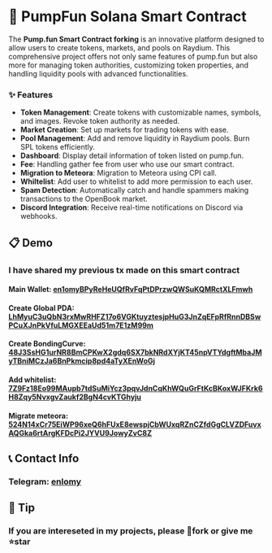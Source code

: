 # 💊 PumpFun Solana Smart Contract

The **Pump.fun Smart Contract forking** is an innovative platform  designed to allow users to create tokens, markets, and pools on Raydium. This comprehensive project offers not only same features of pump.fun but also more for managing token authorities, customizing token properties, and handling liquidity pools with advanced functionalities.

### ✨ Features

- **Token Management**: Create tokens with customizable names, symbols, and images. Revoke token authority as needed.
- **Market Creation**: Set up markets for trading tokens with ease.
- **Pool Management**: Add and remove liquidity in Raydium pools. Burn SPL tokens efficiently.
- **Dashboard**: Display detail information of token listed on pump.fun.
- **Fee**: Handling gather fee from user who use our smart contract.
- **Migration to Meteora**: Migration to Meteora using CPI call.
- **Whiltelist**: Add user to whitelist to add more permission to each user.
- **Spam Detection**: Automatically catch and handle spammers making transactions to the OpenBook market.
- **Discord Integration**: Receive real-time notifications on Discord via webhooks.

## 📋 Demo

### I have shared my previous tx made on this smart contract

#### Main Wallet: [en1omyBPyReHeUQfRvFqPtDPrzwQWSuKQMRctXLFmwh](https://solscan.io/account/en1omyBPyReHeUQfRvFqPtDPrzwQWSuKQMRctXLFmwh?cluster=devnet)
#### Create Global PDA: [LhMyuC3uQbN3rxMwRHFZ17o6VGKtuyztesjpHuG3JnZqEFpRfRnnDBSwPCuXJnPkVfuLMGXEEaUd51m7E1zM99m](https://solscan.io/tx/LhMyuC3uQbN3rxMwRHFZ17o6VGKtuyztesjpHuG3JnZqEFpRfRnnDBSwPCuXJnPkVfuLMGXEEaUd51m7E1zM99m?cluster=devnet)
#### Create BondingCurve: [48J3SsHG1urNR8BmCPKwX2gdq6SX7bkNRdXYjKT45npVTYdgftMbaJMyTBniMCzJa6BnPkmcip8pd4aTyXEnWoGj](https://solscan.io/tx/48J3SsHG1urNR8BmCPKwX2gdq6SX7bkNRdXYjKT45npVTYdgftMbaJMyTBniMCzJa6BnPkmcip8pd4aTyXEnWoGj?cluster=devnet)
#### Add whitelist: [7Z9Fz18Eo99MAupb7tdSuMiYcz3pqvJdnCqKhWQuGrFtKcBKoxWJFKrk6H8Zqy5NvxgvZaukf2BgN4cvKTGhyju](https://solscan.io/tx/7Z9Fz18Eo99MAupb7tdSuMiYcz3pqvJdnCqKhWQuGrFtKcBKoxWJFKrk6H8Zqy5NvxgvZaukf2BgN4cvKTGhyju?cluster=devnet)
#### Migrate meteora: [524N14xCr75EiWP96xeQ6hFUxE8ewspjCbWUxqRZnCZfdGgCLVZDFuvxAQGka6rtArgKFDcPi2JYVU9JowyZvC8Z](https://solscan.io/tx/524N14xCr75EiWP96xeQ6hFUxE8ewspjCbWUxqRZnCZfdGgCLVZDFuvxAQGka6rtArgKFDcPi2JYVU9JowyZvC8Z?cluster=devnet)


## 📞 Contact Info

### Telegram: [enlomy](https://t.me/enlomy)

## 🍵 Tip

### If you are intereseted in my projects, please 🔗fork or give me ⭐star
